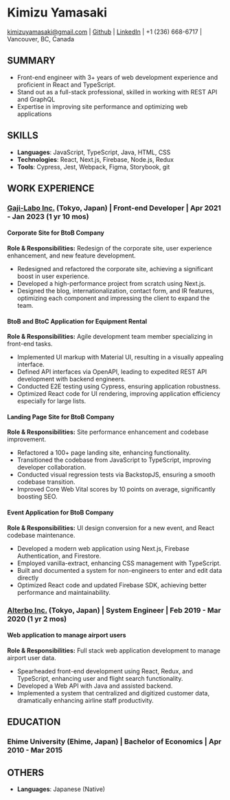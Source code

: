 # Kimizu Yamasaki

[kimizuyamasaki@gmail.com](mailto:kimizuyamasaki@gmail.com) | [Github](https://github.com/kimizuy) | [LinkedIn](https://www.linkedin.com/in/kimizuy) | +1 (236) 668-6717 | Vancouver, BC, Canada

## SUMMARY

- Front-end engineer with 3+ years of web development experience and proficient in React and TypeScript.
- Stand out as a full-stack professional, skilled in working with REST API and GraphQL
- Expertise in improving site performance and optimizing web applications

## SKILLS

- **Languages**: JavaScript, TypeScript, Java, HTML, CSS
- **Technologies**: React, Next.js, Firebase, Node.js, Redux
- **Tools**: Cypress, Jest, Webpack, Figma, Storybook, git

## WORK EXPERIENCE

### [Gaji-Labo Inc.](https://www.gaji.jp) (Tokyo, Japan) | Front-end Developer | Apr 2021 - Jan 2023 (1 yr 10 mos)

#### Corporate Site for BtoB Company

**Role & Responsibilities:** Redesign of the corporate site, user experience enhancement, and new feature development.
- Redesigned and refactored the corporate site, achieving a significant boost in user experience.
- Developed a high-performance project from scratch using Next.js.
- Designed the blog, internationalization, contact form, and IR features, optimizing each component and impressing the client to expand the team.

#### BtoB and BtoC Application for Equipment Rental

**Role & Responsibilities:** Agile development team member specializing in front-end tasks.
- Implemented UI markup with Material UI, resulting in a visually appealing interface.
- Defined API interfaces via OpenAPI, leading to expedited REST API development with backend engineers.
- Conducted E2E testing using Cypress, ensuring application robustness.
- Optimized React code for UI rendering, improving application efficiency especially for large lists.

#### Landing Page Site for BtoB Company

**Role & Responsibilities:** Site performance enhancement and codebase improvement.
- Refactored a 100+ page landing site, enhancing functionality.
- Transitioned the codebase from JavaScript to TypeScript, improving developer collaboration.
- Conducted visual regression tests via BackstopJS, ensuring a smooth codebase transition.
- Improved Core Web Vital scores by 10 points on average, significantly boosting SEO.

#### Event Application for BtoB Company

**Role & Responsibilities:** UI design conversion for a new event, and React codebase maintenance.
- Developed a modern web application using Next.js, Firebase Authentication, and Firestore.
- Employed vanilla-extract, enhancing CSS management with TypeScript.
- Built and documented a system for non-engineers to enter and edit data directly
- Optimized React code and updated Firebase SDK, achieving better performance and maintainability.

### [Alterbo Inc.](https://alterbo.jp) (Tokyo, Japan) | System Engineer | Feb 2019 - Mar 2020 (1 yr 2 mos)

#### Web application to manage airport users

**Role & Responsibilities:** Full stack web application development to manage airport user data.
- Spearheaded front-end development using React, Redux, and TypeScript, enhancing user and flight search functionality.
- Developed a Web API with Java and assisted backend.
- Implemented a system that centralized and digitized customer data, dramatically enhancing airline staff productivity.

## EDUCATION

### Ehime University (Ehime, Japan) | Bachelor of Economics | Apr 2010 - Mar 2015

## OTHERS

- **Languages**: Japanese (Native)
